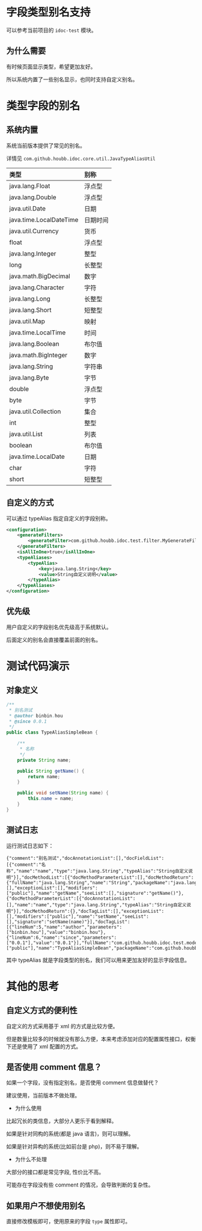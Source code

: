 # 字段类型别名支持

可以参考当前项目的 `idoc-test` 模块。

## 为什么需要

有时候页面显示类型，希望更加友好。

所以系统内置了一些别名显示，也同时支持自定义别名。
 
# 类型字段的别名

## 系统内置

系统当前版本提供了常见的别名。

详情见 `com.github.houbb.idoc.core.util.JavaTypeAliasUtil`

| 类型 | 别称 |
|:---|:---|
| java.lang.Float | 浮点型 |
| java.lang.Double | 浮点型 |
| java.util.Date | 日期 |
| java.time.LocalDateTime | 日期时间 |
| java.util.Currency | 货币 |
| float | 浮点型 |
| java.lang.Integer | 整型 |
| long | 长整型 |
| java.math.BigDecimal | 数字 |
| java.lang.Character | 字符 |
| java.lang.Long | 长整型 |
| java.lang.Short | 短整型 |
| java.util.Map | 映射 |
| java.time.LocalTime | 时间 |
| java.lang.Boolean | 布尔值 |
| java.math.BigInteger | 数字 |
| java.lang.String | 字符串 |
| java.lang.Byte | 字节 |
| double | 浮点型 |
| byte | 字节 |
| java.util.Collection | 集合 |
| int | 整型 |
| java.util.List | 列表 |
| boolean | 布尔值 |
| java.time.LocalDate | 日期 |
| char | 字符 |
| short | 短整型 |
 
## 自定义的方式

可以通过 typeAlias 指定自定义的字段别称。

```xml
<configuration>
    <generateFilters>
        <generateFilter>com.github.houbb.idoc.test.filter.MyGenerateFilter</generateFilter>
    </generateFilters>
    <isAllInOne>true</isAllInOne>
    <typeAliases>
        <typeAlias>
            <key>java.lang.String</key>
            <value>String自定义说明</value>
        </typeAlias>
    </typeAliases>
</configuration>
```

## 优先级

用户自定义的字段别名优先级高于系统默认。

后面定义的别名会直接覆盖前面的别名。

# 测试代码演示

## 对象定义

```java
/**
 * 别名测试
 * @author binbin.hou
 * @since 0.0.1
 */
public class TypeAliasSimpleBean {

    /**
     * 名称
     */
    private String name;

    public String getName() {
        return name;
    }

    public void setName(String name) {
        this.name = name;
    }
}
```

## 测试日志

运行测试日志如下：

```
{"comment":"别名测试","docAnnotationList":[],"docFieldList":[{"comment":"名称","name":"name","type":"java.lang.String","typeAlias":"String自定义说明"}],"docMethodList":[{"docMethodParameterList":[],"docMethodReturn":{"fullName":"java.lang.String","name":"String","packageName":"java.lang"},"docTagList":[],"exceptionList":[],"modifiers":["public"],"name":"getName","seeList":[],"signature":"getName()"},{"docMethodParameterList":[{"docAnnotationList":[],"name":"name","type":"java.lang.String","typeAlias":"String自定义说明"}],"docMethodReturn":{},"docTagList":[],"exceptionList":[],"modifiers":["public"],"name":"setName","seeList":[],"signature":"setName(name)"}],"docTagList":[{"lineNum":5,"name":"author","parameters":["binbin.hou"],"value":"binbin.hou"},{"lineNum":6,"name":"since","parameters":["0.0.1"],"value":"0.0.1"}],"fullName":"com.github.houbb.idoc.test.model.TypeAliasSimpleBean","modifiers":["public"],"name":"TypeAliasSimpleBean","packageName":"com.github.houbb.idoc.test.model"}
```

其中 typeAlias 就是字段类型的别名，我们可以用来更加友好的显示字段信息。

# 其他的思考

## 自定义方式的便利性

自定义的方式采用基于 xml 的方式是比较方便。

但是数量比较多的时候就没有那么方便，本来考虑添加对应的配置属性接口，权衡下还是使用了 xml 配置的方式。

## 是否使用 comment 信息？

如果一个字段，没有指定别名，是否使用 comment 信息做替代？

建议使用，当前版本不做处理。

- 为什么使用

比起冗长的类信息，大部分人更乐于看到解释。

如果是针对同构的系统(都是 java 语言)，则可以理解。

如果是针对异构的系统(比如前台是 php)，则不易于理解。

- 为什么不处理

大部分的接口都是常见字段, 性价比不高。

可能存在字段没有些 comment 的情况，会导致判断的复杂性。

## 如果用户不想使用别名

直接修改模板即可，使用原来的字段 `type` 属性即可。